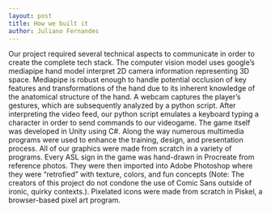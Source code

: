 ```yaml
---
layout: post
title: How we built it
author: Juliano Fernandes
---
```


Our project required several technical aspects to communicate in order to create the complete tech stack. The computer vision model uses google’s mediapipe hand model interpret 2D camera information representing 3D space. Mediapipe is robust enough to handle potential occlusion of key features and transformations of the hand due to its inherent knowledge of the anatomical structure of the hand.
A webcam captures the player’s gestures, which are subsequently analyzed by a python script. After interpreting the video feed, our python script emulates a keyboard typing a character in order to send commands to our videogame. The game itself was developed in Unity using C#. Along the way numerous multimedia programs were used to enhance the training, design, and presentation process. 
All of our graphics were made from scratch in a variety of programs. Every ASL sign in the game was hand-drawn in Procreate from reference photos. They were then imported into Adobe Photoshop where they were “retrofied” with texture, colors, and fun concepts (Note: The creators of this project do not condone the use of Comic Sans outside of ironic, quirky contexts.). Pixelated icons were made from scratch in Piskel, a browser-based pixel art program.


